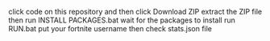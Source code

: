click code on this repository and then click Download ZIP
extract the ZIP file
then run INSTALL PACKAGES.bat
wait for the packages to install
run RUN.bat
put your fortnite username
then check stats.json file

